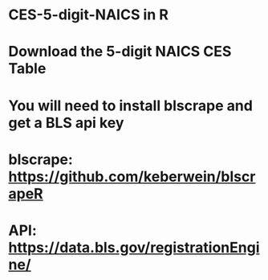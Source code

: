 # CES-5-digit-NAICS in R
# Download the 5-digit NAICS CES Table

# You will need to install blscrape and get a BLS api key
# blscrape: https://github.com/keberwein/blscrapeR
# API: https://data.bls.gov/registrationEngine/
